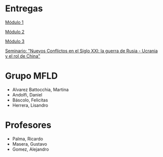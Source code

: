 # Entregas

<a href="https://github.com/daniandolfi/TP1_2022"> Módulo 1 </a> 
<html>

<a href="https://github.com/daniandolfi/Modulo2"> Módulo 2 </a> 
<html>

<a href="https://github.com/daniandolfi/Modulo3"> Módulo 3 </a> 
<html>

<a href="https://github.com/daniandolfi/SeminarioGuerraUcrania"> Seminario: "Nuevos Conflictos en el Siglo XXI: la guerra de Rusia - Ucrania y el rol de China" </a> 
<html>
  
  <h1> Grupo MFLD </h1>
  <ul>
    <li> Alvarez Battocchia, Martina </li>
    <li> Andolfi, Daniel </li>
    <li> Báscolo, Felicitas </li>
    <li> Herrera, Lisandro </li>
  </ul>
 
  <h1> Profesores </h1>
  <ul>
    <li> Palma, Ricardo </li>
    <li> Masera, Gustavo </li>
    <li> Gomez, Alejandro </li>
  </ul>
  
